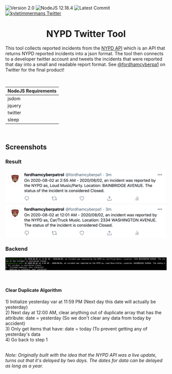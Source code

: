 ![Version 2.0](https://img.shields.io/badge/version-v2.0-orange.svg)
![NodeJS 12.18.4](https://img.shields.io/badge/nodejs-12.18.4-green.svg)
![Latest Commit](https://img.shields.io/github/last-commit/kyletimmermans/nypd-twitter-tool?color=red)
[![kyletimmermans Twitter](http://img.shields.io/twitter/url/http/shields.io.svg?style=social&label=Follow)](https://twitter.com/kyletimmermans)

# <div align="center">NYPD Twitter Tool</div>

This tool collects reported incidents from the [NYPD API](https://data.cityofnewyork.us/resource/fjn5-bxwg.json) which is an API that returns NYPD reported incidents into a json format.
The tool then connects to a developer twitter account and tweets the incidents that were reported that day into a small and readable report format. See [@fordhamcyberpa1](https://twitter.com/fordhamcyberpa1)
on Twitter for the final product!

</br>

|NodeJS Requirements|
|-------------------|
|jsdom|
|jquery|
|twitter|
|sleep|

</br>

## Screenshots 

### Result
<p align="center">
  <img src="https://github.com/kyletimmermans/nypd-twitter-tool/blob/master/source/twitter.png?raw=true" alt="Result"/>
</p>

### Backend
<p align="center">
  <img src="https://github.com/kyletimmermans/nypd-twitter-tool/blob/master/source/terminal1.png?raw=true" alt="Backend"/>
</p>


</br>

#### Clear Duplicate Algorithm
<div>1) Initialize yesterday var at 11:59 PM (Next day this date will actually be yesterday)</div>
<div>2) Next day at 12:00 AM, clear anything out of duplicate array that has the attribute: date = yesterday (So we don't clear any data from today by accident)</div>
<div>3) Only get items that have: date = today  (To prevent getting any of yesterday's data</div>
<div>4) Go back to step 1</div>

</br>

*Note: Originally built with the idea that the NYPD API was a live update, turns out that it's delayed by two days. The dates for data can be delayed as long as a year.*
